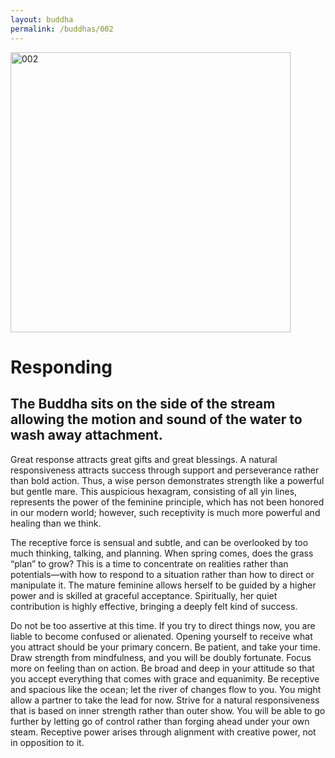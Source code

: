 ```yaml
---
layout: buddha
permalink: /buddhas/002
---
```


<div class="uk-text-center">
<img src="{{"/assets/img/buddhas/buddha-002.jpg" | relative_url}}" alt="002"  width="448" height="448"></div>

# Responding

## The Buddha sits on the side of the stream allowing the motion and sound of the water to wash away attachment.



Great response attracts great gifts and great blessings. A natural responsiveness attracts success through support and perseverance rather than bold action. Thus, a wise person demonstrates strength like a powerful but gentle mare. This auspicious hexagram, consisting of all yin lines, represents the power of the feminine principle, which has not been honored in our modern world; however, such receptivity is much more powerful and healing than we think.

The receptive force is sensual and subtle, and can be overlooked by too much thinking, talking, and planning. When spring comes, does the grass “plan” to grow? This is a time to concentrate on realities rather than potentials—with how to respond to a situation rather than how to direct or manipulate it. The mature feminine allows herself to be guided by a higher power and is skilled at graceful acceptance. Spiritually, her quiet contribution is highly effective, bringing a deeply felt kind of success.

Do not be too assertive at this time. If you try to direct things now, you are liable to become confused or alienated. Opening yourself to receive what you attract should be your primary concern. Be patient, and take your time. Draw strength from mindfulness, and you will be doubly fortunate. Focus more on feeling than on action. Be broad and deep in your attitude so that you accept everything that comes with grace and equanimity. Be receptive and spacious like the ocean; let the river of changes flow to you. You might allow a partner to take the lead for now. Strive for a natural responsiveness that is based on inner strength rather than outer show. You will be able to go further by letting go of control rather than forging ahead under your own steam. Receptive power arises through alignment with creative power, not in opposition to it.

